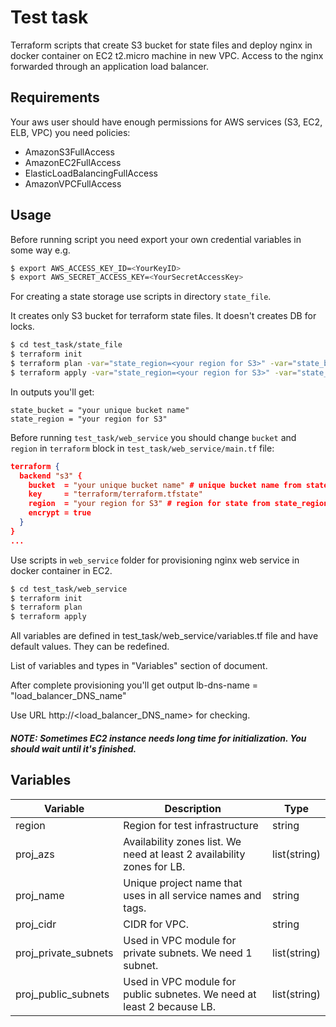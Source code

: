# Test task

Terraform scripts that create S3 bucket for state files  and deploy nginx in docker container on EC2 t2.micro machine in new VPC. Access to the nginx forwarded through an application load balancer.

## Requirements

Your aws user should have enough permissions for AWS services (S3, EC2, ELB, VPC) you need policies:

- AmazonS3FullAccess
- AmazonEC2FullAccess
- ElasticLoadBalancingFullAccess 
- AmazonVPCFullAccess

## Usage

Before running script you need export your own credential variables in some way e.g.

```sh
$ export AWS_ACCESS_KEY_ID=<YourKeyID>
$ export AWS_SECRET_ACCESS_KEY=<YourSecretAccessKey>
```

For creating a state storage use scripts in directory `state_file`.

It creates only S3 bucket for terraform state files. It doesn't creates DB for locks.

```sh
$ cd test_task/state_file
$ terraform init
$ terraform plan -var="state_region=<your region for S3>" -var="state_bucket=<your unique bucket name>"
$ terraform apply -var="state_region=<your region for S3>" -var="state_bucket=<your unique bucket name>"
```

In outputs you'll get:

```
state_bucket = "your unique bucket name"
state_region = "your region for S3"
```

Before running `test_task/web_service` you should change `bucket` and `region` in `terraform` block in `test_task/web_service/main.tf` file:

```json
terraform {
  backend "s3" {
    bucket  = "your unique bucket name" # unique bucket name from state_bucket
    key     = "terraform/terraform.tfstate"
    region  = "your region for S3" # region for state from state_region
    encrypt = true
  }
}
...
```

Use scripts in `web_service` folder for provisioning nginx web service in docker container in EC2.

```sh
$ cd test_task/web_service
$ terraform init
$ terraform plan
$ terraform apply
```

All variables are defined in test_task/web_service/variables.tf file and have default values. They can be redefined.

List of variables and types in "Variables" section of document.

After complete provisioning you'll get output lb-dns-name = "load_balancer_DNS_name"

Use URL http://<load_balancer_DNS_name> for checking.

##### NOTE: Sometimes EC2 instance needs long time for initialization. You should wait until it's finished. 

## Variables

| Variable             | Description                                                  | Type         |
| -------------------- | ------------------------------------------------------------ | ------------ |
| region               | Region for test infrastructure                               | string       |
| proj_azs             | Availability zones list. We need at least 2 availability zones for LB. | list(string) |
| proj_name            | Unique project name that uses in all service names and tags. | string       |
| proj_cidr            | CIDR for VPC.                                                | string       |
| proj_private_subnets | Used in VPC module for private subnets. We need 1 subnet.    | list(string) |
| proj_public_subnets  | Used in VPC module for public subnetes. We need at least 2 because LB. | list(string) |
